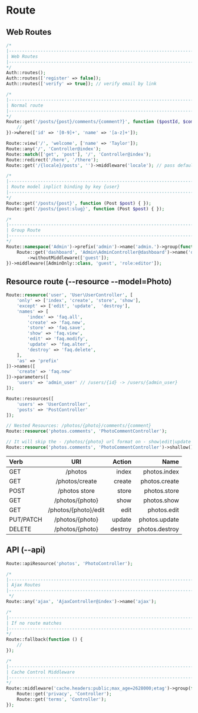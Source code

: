 # Route

## Web Routes
```php
/*
|--------------------------------------------------------------------------
| Web Routes
|--------------------------------------------------------------------------
*/
Auth::routes();
Auth::routes(['register' => false]);
Auth::routes(['verify' => true]); // verify email by link

/*
|--------------------------------------------------------------------------
| Normal route
|--------------------------------------------------------------------------
*/
Route::get('/posts/{post}/comments/{comment?}', function ($postId, $commentId = '1') {
	//
})->where(['id' => '[0-9]+', 'name' => '[a-z]+']);

Route::view('/', 'welcome', ['name' => 'Taylor']);
Route::any('/', 'Controller@index');
Route::match(['get', 'post'], '/', 'Controller@index');
Route::redirect('/here', '/there');
Route::get('/{locale}/posts', '')->middleware('locale'); // pass default value

/*
|--------------------------------------------------------------------------
| Route model inplict binding by key {user}
|--------------------------------------------------------------------------
*/
Route::get('/posts/{post}', function (Post $post) { });
Route::get('/posts/{post:slug}', function (Post $post) { });

/*
|--------------------------------------------------------------------------
| Group Route
|--------------------------------------------------------------------------
*/
Route::namespace('Admin')->prefix('admin')->name('admin.')->group(function () {
	Route::get('dashboard', 'Admin\AdminController@dashboard')->name('dashboard')
		->withoutMiddleware(['guest']);
})->middleware([AdminOnly::class, 'guest', 'role:editor']);
```

## Resource route (--resource --model=Photo)
```php
Route::resource('user', 'User\UserController', [
	'only' => ['index', 'create', 'store', 'show'],
	'except' => ['edit', 'update',  'destroy'],
	'names' => [
    	'index' => 'faq.all',
    	'create' => 'faq.new',
    	'store' => 'faq.save',
    	'show' => 'faq.view',
    	'edit' => 'faq.modify',
    	'update' => 'faq.alter',
    	'destroy' => 'faq.delete',
	],
	'as' => 'prefix'
])->names([
    'create' => 'faq.new'
])->parameters([
    'users' => 'admin_user' // /users/{id} -> /users/{admin_user}
]);

Route::resources([
    'users' => 'UserController',
    'posts' => 'PostController'
]);

// Nested Resources: /photos/{photo}/comments/{comment}
Route::resource('photos.comments', 'PhotoCommentController');

// It will skip the - /photos/{photo} url format on - show|edit|update|destroy
Route::resource('photos.comments', 'PhotoCommentController')->shallow();
```

| Verb	      | URI			   		 | Action	     | Name		      |
| :---        |    	    :----:       |          ---: |           ---: |
| GET	      | /photos        		 | index		 | photos.index   |
| GET		  | /photos/create 		 | create        | photos.create  |
| POST		  | /photos	store  		 | store         | photos.store   |
| GET		  | /photos/{photo} 	 | show          | photos.show    |
| GET		  | /photos/{photo}/edit | edit	         | photos.edit    |
| PUT/PATCH	  | /photos/{photo} 	 | update        | photos.update  |
| DELETE	  | /photos/{photo} 	 | destroy       | photos.destroy |

## API (--api)
```php
Route::apiResource('photos', 'PhotoController');
```

```php
/*
|--------------------------------------------------------------------------
| Ajax Routes
|--------------------------------------------------------------------------
 */
Route::any('ajax', 'AjaxController@index')->name('ajax');

/*
|--------------------------------------------------------------------------
| If no route matches
|--------------------------------------------------------------------------
*/
Route::fallback(function () {
    //
});

/*
|--------------------------------------------------------------------------
| Cache Control Middleware
|--------------------------------------------------------------------------
*/
Route::middleware('cache.headers:public;max_age=2628000;etag')->group(function () {
    Route::get('privacy', 'Controller');
    Route::get('terms', 'Controller');
});
```
